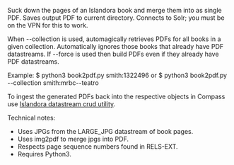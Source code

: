Suck down the pages of an Islandora book and merge them into
as single PDF. Saves output PDF to current directory. Connects to Solr; you must
be on the VPN for this to work.

When --collection is used, automagically retrieves PDFs for all books in a given
collection. Automatically ignores those books that already have PDF datastreams.
If --force is used then build PDFs even if they already have PDF datastreams.

Example:
$ python3 book2pdf.py smith:1322496
or
$ python3 book2pdf.py --collection smith:mrbc--teatro

To ingest the generated PDFs back into the respective objects in Compass use [Islandora datastream crud utility](https://github.com/SFULibrary/islandora_datastream_crud).

Technical notes:
- Uses JPGs from the LARGE_JPG datastream of book pages.
- Uses img2pdf to merge jpgs into PDF.
- Respects page sequence numbers found in RELS-EXT.
- Requires Python3.
